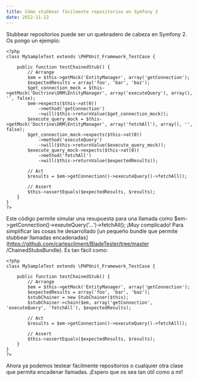 ```yaml
---
title: Cómo stubbear fácilmente repositorios en Symfony 2
date: 2012-11-22
---
```


Stubbear repositorios puede ser un quebradero de cabeza en Symfony 2. Os pongo un ejemplo: 
    
    <?php
    class MySampleTest extends \PHPUnit_Framework_TestCase {
    
        public function testChainedStub() {
            // Arrange
            $em = $this->getMock('EntityManager', array('getConnection');
            $expectedResults = array('foo', 'bar', 'baz');
            $get_connection_mock = $this->getMock('Doctrine\ORM\EntityManager', array('executeQuery'), array(), '', false);
            $em->expects($this->at(0))
                ->method('getConnection')
                ->will($this->returnValue($get_connection_mock));
            $execute_query_mock = $this->getMock('Doctrine\ORM\EntityManager', array('fetchAll'), array(), '', false);
            $get_connection_mock->expects($this->at(0))
                ->method('executeQuery')
                ->will($this->returnValue($execute_query_mock));
            $execute_query_mock->expects($this->at(0))
                ->method('fetchAll')
                ->will($this->returnValue($expectedResults));
    
            // Act
            $results = $em->getConnection()->executeQuery()->fetchAll();
    
            // Assert
            $this->assertEquals($expectedResults, $results);
        }
    }
    ?>
    

Este código permite simular una resupuesta para una llamada como
$em->getConnection()->exeuteQuery('...')->fetchAll(); ¡Muy complicado! Para
simplificar las cosas he desarrollado [un pequeño bundle que permite stubbear
llamadas encadenadas](https://github.com/carlescliment/BladeTester/tree/master
/ChainedStubsBundle). Es tan fácil como:

    
    <?php
    class MySampleTest extends \PHPUnit_Framework_TestCase {
    
        public function testChainedStub() {
            // Arrange
            $em = $this->getMock('EntityManager', array('getConnection');
            $expectedResults = array('foo', 'bar', 'baz');
            $stubChainer = new StubChainer($this);
            $stubChainer->chain($em, array('getConnection', 'executeQuery', 'fetchAll'), $expectedResults);
    
            // Act
            $results = $em->getConnection()->executeQuery()->fetchAll();
    
            // Assert
            $this->assertEquals($expectedResults, $results);
        }
    }
    ?>
    

Ahora ya podemos testear fácilmente repositorios o cualquier otra clase que
permita encadenar llamadas. ¡Espero que os sea tan útil como a mí!

